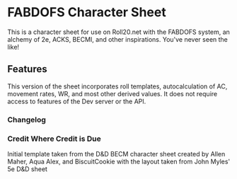 # FABDOFS Character Sheet

This is a character sheet for use on Roll20.net with the FABDOFS system, an alchemy of 2e, ACKS, BECMI, and other inspirations.  You've never seen the like!

## Features
This version of the sheet incorporates roll templates, autocalculation of AC, movement rates, WR, and most other derived values.  It does not require access to features of the Dev server or the API.


### Changelog


### Credit Where Credit is Due
Initial template taken from the D&D BECM character sheet created by Allen Maher, Aqua Alex, and BiscuitCookie with the layout taken from John Myles' 5e D&D sheet
